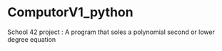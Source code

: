 # ComputorV1_python
School 42 project : A program that soles a polynomial second or lower degree equation
